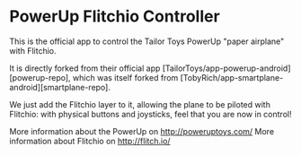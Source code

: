 PowerUp Flitchio Controller
===========================

This is the official app to control the Tailor Toys PowerUp "paper airplane" with Flitchio.

It is directly forked from their official app [TailorToys/app-powerup-android][powerup-repo],
which was itself forked from [TobyRich/app-smartplane-android][smartplane-repo].

We just add the Flitchio layer to it, allowing the plane to be piloted with Flitchio:
with physical buttons and joysticks, feel that you are now in control!

More information about the PowerUp on http://poweruptoys.com/
More information about Flitchio on http://flitch.io/
